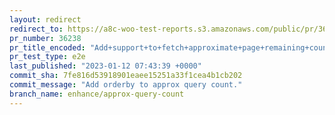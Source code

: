 ```yaml
---
layout: redirect
redirect_to: https://a8c-woo-test-reports.s3.amazonaws.com/public/pr/36238/e2e/index.html
pr_number: 36238
pr_title_encoded: "Add+support+to+fetch+approximate+page+remaining+count"
pr_test_type: e2e
last_published: "2023-01-12 07:43:39 +0000"
commit_sha: 7fe816d53918901eaee15251a33f1cea4b1cb202
commit_message: "Add orderby to approx query count."
branch_name: enhance/approx-query-count
---
```

